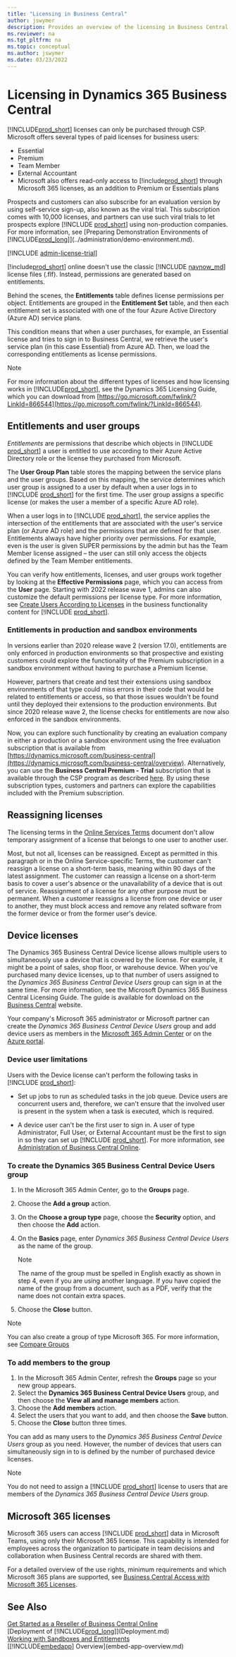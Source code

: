 ```yaml
---
title: "Licensing in Business Central"
author: jswymer
description: Provides an overview of the licensing in Business Central
ms.reviewer: na
ms.tgt_pltfrm: na
ms.topic: conceptual
ms.author: jswymer
ms.date: 03/23/2022
---
```


# Licensing in Dynamics 365 Business Central

[!INCLUDE[prod_short](../developer/includes/prod_short.md)] licenses can only be purchased through CSP. Microsoft offers several types of paid licenses for business users:

- Essential  
- Premium  
- Team Member  
- External Accountant  
- Microsoft also offers read-only access to [!include[prod_short](../developer/includes/prod_short.md)] through Microsoft 365 licenses, as an addition to Premium or Essentials plans

Prospects and customers can also subscribe for an evaluation version by using self-service sign-up, also known as the viral trial. This subscription comes with 10,000 licenses, and partners can use such viral trials to let prospects explore [!INCLUDE [prod_short](../includes/prod_short.md)] using non-production companies. For more information, see [Preparing Demonstration Environments of [!INCLUDE[prod_long](../developer/includes/prod_long.md)]](../administration/demo-environment.md).  

[!INCLUDE [admin-license-trial](../includes/admin-license-trial.md)]

[!include[prod_short](../developer/includes/prod_short.md)] online doesn't use the classic [!INCLUDE [navnow_md](../developer/includes/navnow_md.md)] license files (.flf). Instead, permissions are generated based on entitlements.  

Behind the scenes, the **Entitlements** table defines license permissions per object. Entitlements are grouped in the **Entitlement Set** table, and then each entitlement set is associated with one of the four Azure Active Directory (Azure AD) service plans.  

This condition means that when a user purchases, for example, an Essential license and tries to sign in to Business Central, we retrieve the user's service plan (in this case Essential) from Azure AD. Then, we load the corresponding entitlements as license permissions.  

> [!NOTE]
> For more information about the different types of licenses and how licensing works in [!INCLUDE[prod_short](../developer/includes/prod_short.md)], see the Dynamics 365
Licensing Guide, which you can download from [https://go.microsoft.com/fwlink/?LinkId=866544](https://go.microsoft.com/fwlink/?LinkId=866544).

## Entitlements and user groups

*Entitlements* are permissions that describe which objects in [!INCLUDE [prod_short](../developer/includes/prod_short.md)] a user is entitled to use according to their Azure Active Directory role or the license they purchased from Microsoft.  

The **User Group Plan** table stores the mapping between the service plans and the user groups. Based on this mapping, the service determines which user group is assigned to a user by default when a user logs in to [!INCLUDE [prod_short](../developer/includes/prod_short.md)] for the first time. The user group assigns a specific license (or makes the user a member of a specific Azure AD role).  

When a user logs in to [!INCLUDE [prod_short](../developer/includes/prod_short.md)], the service applies the intersection of the entitlements that are associated with the user's service plan (or Azure AD role) and the permissions that are defined for that user. Entitlements always have higher priority over permissions. For example, even is the user is given SUPER permissions by the admin but has the Team Member license assigned – the user can still only access the objects defined by the Team Member entitlements.  

You can verify how entitlements, licenses, and user groups work together by looking at the **Effective Permissions** page, which you can access from the **User** page. Starting with 2022 release wave 1, admins can also customize the default permissions per license type. For more information, see [Create Users According to Licenses](/dynamics365/business-central/ui-how-users-permissions) in the business functionality content for [!INCLUDE [prod_short](../developer/includes/prod_short.md)].  

### Entitlements in production and sandbox environments

In versions earlier than 2020 release wave 2 (version 17.0), entitlements are only enforced in production environments so that prospective and existing customers could explore the functionality of the Premium subscription in a sandbox environment without having to purchase a Premium license.  

However, partners that create and test their extensions using sandbox environments of that type could miss errors in their code that would be related to entitlements or access, so that those issues wouldn't be found until they deployed their extensions to the production environments. But since 2020 release wave 2, the license checks for entitlements are now also enforced in the sandbox environments.  

Now, you can explore such functionality by creating an evaluation company in either a production or a sandbox environment using the free evaluation subscription that is available from [https://dynamics.microsoft.com/business-central](https://dynamics.microsoft.com/business-central/overview).  Alternatively, you can use the **Business Central Premium - Trial** subscription that is available through the CSP program as described [here](customer-signup.md#premiumtrial). By using these subscription types, customers and partners can explore the capabilities included with the Premium subscription.  

## Reassigning licenses

The licensing terms in the [Online Services Terms](https://www.microsoft.com/licensing/product-licensing/products) document don't allow temporary assignment of a license that belongs to one user to another user.

Most, but not all, licenses can be reassigned. Except as permitted in this paragraph or in the Online Service-specific Terms, the customer can't reassign a license on a short-term basis, meaning within 90 days of the latest assignment. The customer can reassign a license on a short-term basis to cover a user's absence or the unavailability of a device that is out of service. Reassignment of a license for any other purpose must be permanent. When a customer reassigns a license from one device or user to another, they must block access and remove any related software from the former device or from the former user's device.

## Device licenses

The Dynamics 365 Business Central Device license allows multiple users to simultaneously use a device that is covered by the license. For example, it might be a point of sales, shop floor, or warehouse device. When you've purchased many device licenses, up to that number of users assigned to the *Dynamics 365 Business Central Device Users* group can sign in at the same time. For more information, see the Microsoft Dynamics 365 Business Central Licensing Guide. The guide is available for download on the [Business Central](https://dynamics.microsoft.com/business-central/overview/) website.

Your company's Microsoft 365 administrator or Microsoft partner can create the *Dynamics 365 Business Central Device Users* group and add device users as members in the [Microsoft 365 Admin Center](https://admin.microsoft.com/) or on the [Azure portal](https://portal.azure.com/).

### Device user limitations

Users with the Device license can't perform the following tasks in [!INCLUDE [prod_short](../developer/includes/prod_short.md)]:

- Set up jobs to run as scheduled tasks in the job queue. Device users are concurrent users and, therefore, we can't ensure that the involved user is present in the system when a task is executed, which is required.  

- A device user can't be the first user to sign in. A user of type Administrator, Full User, or External Accountant must be the first to sign in so they can set up [!INCLUDE [prod_short](../developer/includes/prod_short.md)]. For more information, see [Administration of Business Central Online](../administration/tenant-administration.md).  

### To create the Dynamics 365 Business Central Device Users group

1. In the Microsoft 365 Admin Center, go to the **Groups** page.
2. Choose the **Add a group** action.
3. On the **Choose a group type** page, choose the **Security** option, and then choose the **Add** action.
4. On the **Basics** page, enter *Dynamics 365 Business Central Device Users* as the name of the group.
  
   >[!NOTE]
   >The name of the group must be spelled in English exactly as shown in step 4, even if you are using another language. If you have copied the name of the group from a document, such as a PDF, verify that the name does not contain extra spaces.
5. Choose the **Close** button.

> [!NOTE]
> You can also create a group of type Microsoft 365. For more information, see [Compare Groups](/microsoft-365/admin/create-groups/compare-groups)

### To add members to the group

1. In the Microsoft 365 Admin Center, refresh the **Groups** page so your new group appears.
2. Select the **Dynamics 365 Business Central Device Users** group, and then choose the **View all and manage members** action.
3. Choose the **Add members** action.
4. Select the users that you want to add, and then choose the **Save** button.
5. Choose the **Close** button three times.

You can add as many users to the *Dynamics 365 Business Central Device Users* group as you need. However, the number of devices that users can simultaneously sign in to is defined by the number of purchased device licenses.

> [!NOTE]
> You do not need to assign a [!INCLUDE [prod_short](../developer/includes/prod_short.md)] license to users that are members of the *Dynamics 365 Business Central Device Users* group.

## Microsoft 365 licenses 

Microsoft 365 users can access [!INCLUDE [prod_short](../developer/includes/prod_short.md)] data in Microsoft Teams, using only their Microsoft 365 license. This capability is intended for employees across the organization to participate in team decisions and collaboration when Business Central records are shared with them.

For a detailed overview of the use rights, minimum requirements and which Microsoft 365 plans are supported, see [Business Central Access with Microsoft 365 Licenses](/dynamics365/business-central/admin-access-with-m365-license).

## See Also  

[Get Started as a Reseller of Business Central Online](../administration/get-started-online.md)  
[Deployment of [!INCLUDE[prod_long](../developer/includes/prod_long.md)]](Deployment.md)  
[Working with Sandboxes and Entitlements](../developer/devenv-work-sandbox-entitlements.md)  
[[!INCLUDE[embedapp](../developer/includes/embedapp.md)] Overview](embed-app-overview.md)  

